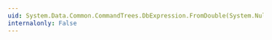 ```yaml
---
uid: System.Data.Common.CommandTrees.DbExpression.FromDouble(System.Nullable{System.Double})
internalonly: False
---
```

